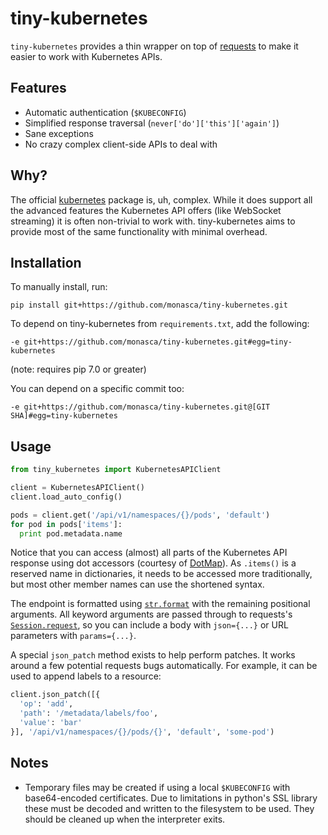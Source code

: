 tiny-kubernetes
===============

`tiny-kubernetes` provides a thin wrapper on top of [requests][0] to make it
easier to work with Kubernetes APIs.

Features
--------

 * Automatic authentication (`$KUBECONFIG`)
 * Simplified response traversal (`never['do']['this']['again']`)
 * Sane exceptions
 * No crazy complex client-side APIs to deal with

Why?
----

The official [kubernetes][1] package is, uh, complex. While it does support all
the advanced features the Kubernetes API offers (like WebSocket streaming) it is
often non-trivial to work with. tiny-kubernetes aims to provide most of the same
functionality with minimal overhead.

Installation
------------

To manually install, run:
```
pip install git+https://github.com/monasca/tiny-kubernetes.git
```

To depend on tiny-kubernetes from `requirements.txt`, add the following:

```
-e git+https://github.com/monasca/tiny-kubernetes.git#egg=tiny-kubernetes
```

(note: requires pip 7.0 or greater)

You can depend on a specific commit too:

```
-e git+https://github.com/monasca/tiny-kubernetes.git@[GIT SHA]#egg=tiny-kubernetes
```

Usage
-----

```python
from tiny_kubernetes import KubernetesAPIClient

client = KubernetesAPIClient()
client.load_auto_config()

pods = client.get('/api/v1/namespaces/{}/pods', 'default')
for pod in pods['items']:
  print pod.metadata.name
```

Notice that you can access (almost) all parts of the Kubernetes API response
using dot accessors (courtesy of [DotMap][2]). As `.items()` is a reserved name
in dictionaries, it needs to be accessed more traditionally, but most other
member names can use the shortened syntax.

The endpoint is formatted using [`str.format`][3] with the remaining positional
arguments. All keyword arguments are passed through to requests's
[`Session.request`][4], so you can include a body with `json={...}` or URL
parameters with `params={...}`.

A special `json_patch` method exists to help perform patches. It works around
a few potential requests bugs automatically. For example, it can be used to
append labels to a resource:

```python
client.json_patch([{
  'op': 'add',
  'path': '/metadata/labels/foo',
  'value': 'bar'
}], '/api/v1/namespaces/{}/pods/{}', 'default', 'some-pod')
```

Notes
-----

 * Temporary files may be created if using a local `$KUBECONFIG` with
   base64-encoded certificates. Due to limitations in python's SSL library these
   must be decoded and written to the filesystem to be used. They should be
   cleaned up when the interpreter exits.


[0]: http://docs.python-requests.org/en/master/
[1]: https://github.com/kubernetes-incubator/client-python
[2]: https://github.com/drgrib/dotmap
[3]: https://docs.python.org/2/library/stdtypes.html#str.format
[4]: http://docs.python-requests.org/en/master/api/#requests.Session.request
